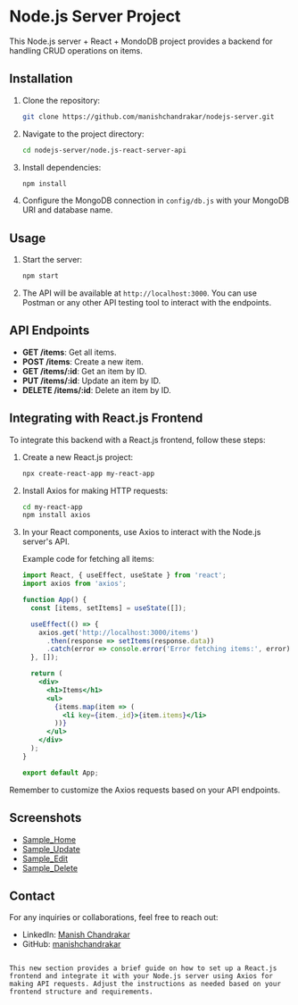 # Node.js Server Project

This Node.js server + React + MondoDB project provides a backend for handling CRUD operations on items.

## Installation

1. Clone the repository:

   ```bash
   git clone https://github.com/manishchandrakar/nodejs-server.git
   ```

2. Navigate to the project directory:

   ```bash
   cd nodejs-server/node.js-react-server-api
   ```

3. Install dependencies:

   ```bash
   npm install
   ```

4. Configure the MongoDB connection in `config/db.js` with your MongoDB URI and database name.

## Usage

1. Start the server:

   ```bash
   npm start
   ```

2. The API will be available at `http://localhost:3000`. You can use Postman or any other API testing tool to interact with the endpoints.

## API Endpoints

- **GET /items**: Get all items.
- **POST /items**: Create a new item.
- **GET /items/:id**: Get an item by ID.
- **PUT /items/:id**: Update an item by ID.
- **DELETE /items/:id**: Delete an item by ID.

## Integrating with React.js Frontend

To integrate this backend with a React.js frontend, follow these steps:

1. Create a new React.js project:

   ```bash
   npx create-react-app my-react-app
   ```

2. Install Axios for making HTTP requests:

   ```bash
   cd my-react-app
   npm install axios
   ```

3. In your React components, use Axios to interact with the Node.js server's API.

   Example code for fetching all items:

   ```jsx
   import React, { useEffect, useState } from 'react';
   import axios from 'axios';

   function App() {
     const [items, setItems] = useState([]);

     useEffect(() => {
       axios.get('http://localhost:3000/items')
         .then(response => setItems(response.data))
         .catch(error => console.error('Error fetching items:', error));
     }, []);

     return (
       <div>
         <h1>Items</h1>
         <ul>
           {items.map(item => (
             <li key={item._id}>{item.items}</li>
           ))}
         </ul>
       </div>
     );
   }

   export default App;
   ```

Remember to customize the Axios requests based on your API endpoints.

## Screenshots

- [Sample_Home](https://drive.google.com/file/d/11gK2kEvuNm08bug52ybuywPAzLxVD3hK/view?usp=sharing)
- [Sample_Update](https://drive.google.com/file/d/1UyUu3Mykfw7VDONEdTqmecLUA-VmPtYd/view?usp=sharing)
- [Sample_Edit](https://drive.google.com/file/d/1XAFNXwR2qOe7jYQ40N1jrRXX9KxLl_gk/view?usp=drive_link)  
- [Sample_Delete](https://drive.google.com/file/d/11gK2kEvuNm08bug52ybuywPAzLxVD3hK/view?usp=sharing)  

## Contact

For any inquiries or collaborations, feel free to reach out:

- LinkedIn: [Manish Chandrakar](https://www.linkedin.com/in/manish-chandrakar-23392b183/)
- GitHub: [manishchandrakar](https://github.com/manishchandrakar/)
```

This new section provides a brief guide on how to set up a React.js frontend and integrate it with your Node.js server using Axios for making API requests. Adjust the instructions as needed based on your frontend structure and requirements.